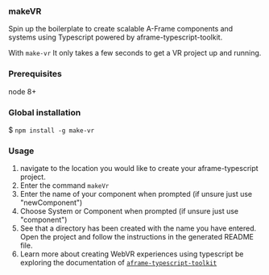 ### makeVR
Spin up the boilerplate to create scalable A-Frame components and systems using Typescript powered by aframe-typescript-toolkit.

With `make-vr` It only takes a few seconds to get a VR project up and running.

### Prerequisites
node 8+

### Global installation
$ `npm install -g make-vr`

### Usage

1. navigate to the location you would like to create your aframe-typescript project.
2. Enter the command `makeVr`
3. Enter the name of your component when prompted (if unsure just use "newComponent")
4. Choose System or Component when prompted (if unsure just use "component")
5. See that a directory has been created with the name you have entered. Open the project and follow the instructions in the generated README file. 
6. Learn more about creating WebVR experiences using typescript be exploring the documentation of [`aframe-typescript-toolkit`](https://github.com/olioapps/aframe-typescript-toolkit)
